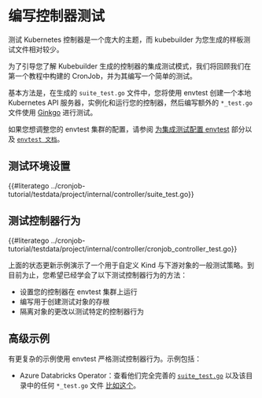 # 编写控制器测试

测试 Kubernetes 控制器是一个庞大的主题，而 kubebuilder 为您生成的样板测试文件相对较少。

为了引导您了解 Kubebuilder 生成的控制器的集成测试模式，我们将回顾我们在第一个教程中构建的 CronJob，并为其编写一个简单的测试。

基本方法是，在生成的 `suite_test.go` 文件中，您将使用 envtest 创建一个本地 Kubernetes API 服务器，实例化和运行您的控制器，然后编写额外的 `*_test.go` 文件使用 [Ginkgo](http://onsi.github.io/ginkgo) 进行测试。

如果您想调整您的 envtest 集群的配置，请参阅 [为集成测试配置 envtest](../reference/envtest.md) 部分以及 [`envtest 文档`](https://pkg.go.dev/sigs.k8s.io/controller-runtime/pkg/envtest?tab=doc)。

## 测试环境设置

{{#literatego ../cronjob-tutorial/testdata/project/internal/controller/suite_test.go}}

## 测试控制器行为

{{#literatego ../cronjob-tutorial/testdata/project/internal/controller/cronjob_controller_test.go}}

上面的状态更新示例演示了一个用于自定义 Kind 与下游对象的一般测试策略。到目前为止，您希望已经学会了以下测试控制器行为的方法：

* 设置您的控制器在 envtest 集群上运行
* 编写用于创建测试对象的存根
* 隔离对象的更改以测试特定的控制器行为

## 高级示例

有更复杂的示例使用 envtest 严格测试控制器行为。示例包括：

* Azure Databricks Operator：查看他们完全完善的 [`suite_test.go`](https://github.com/microsoft/azure-databricks-operator/blob/0f722a710fea06b86ecdccd9455336ca712bf775/controllers/suite_test.go) 以及该目录中的任何 `*_test.go` 文件 [比如这个](https://github.com/microsoft/azure-databricks-operator/blob/0f722a710fea06b86ecdccd9455336ca712bf775/controllers/secretscope_controller_test.go)。